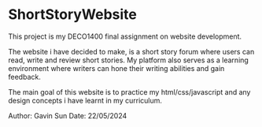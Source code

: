 ﻿# ShortStoryWebsite
This project is my DECO1400 final assignment on website development.

The website i have decided to make, is a short story forum where users
can read, write and review short stories. My platform also serves as a
learning environment where writers can hone their writing abilities and
gain feedback. 

The main goal of this website is to practice my html/css/javascript and
any design concepts i have learnt in my curriculum. 

Author: Gavin Sun
Date: 22/05/2024
